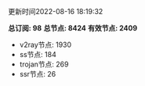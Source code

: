 更新时间2022-08-16 18:19:32

**总订阅: 98**
**总节点: 8424**
**有效节点: 2409**
- v2ray节点: 1930
- ss节点: 184
- trojan节点: 269
- ssr节点: 26
